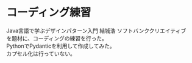 # コーディング練習
Java言語で学ぶデザインパターン入門 結城浩 ソフトバンククリエイティブ  
を題材に、コーディングの練習を行った。  
PythonでPydanticを利用して作成してみた。  
カプセル化は行っていない。  
